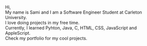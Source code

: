 Hi,<br>
My name is Sami and I am a Software Engineer Student at Carleton University.<br>
I love doing projects in my free time.<br>
Currently, I learned Pyhton, Java, C, HTML, CSS, JavaScript and AppleScript.<br>
Check my portfolio for my cool projects.<br>

<!---
Samimnif/Samimnif is a ✨ special ✨ repository because its `README.md` (this file) appears on your GitHub profile.
You can click the Preview link to take a look at your changes.
--->
